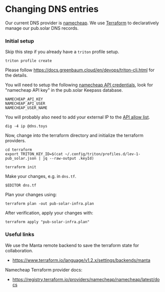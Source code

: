 # Changing DNS entries

Our current DNS provider is [namecheap](https://www.namecheap.com/).
We use [Terraform](https://www.terraform.io) to declaratively manage our pub.solar DNS records.

### Initial setup

Skip this step if you already have a `triton` profile setup.

```
triton profile create
```

Please follow https://docs.greenbaum.cloud/en/devops/triton-cli.html for the details.

You will need to setup the following [namecheap API credentials](https://www.namecheap.com/support/api/intro),
look for "namecheap API key" in the pub.solar Keepass database.

```
NAMECHEAP_API_KEY
NAMECHEAP_API_USER
NAMECHEAP_USER_NAME
```

You will probably also need to add your external IP to the [API allow list](https://ap.www.namecheap.com/settings/tools/apiaccess/whitelisted-ips).

```
dig -4 ip @dns.toys
```

Now, change into the terraform directory and initialize the terraform providers.

```
cd terraform
export TRITON_KEY_ID=$(cat ~/.config/triton/profiles.d/lev-1-pub_solar.json | jq --raw-output .keyId)

terraform init
```

Make your changes, e.g. in `dns.tf`.

```
$EDITOR dns.tf
```

Plan your changes using:

```
terraform plan -out pub-solar-infra.plan
```

After verification, apply your changes with:

```
terraform apply "pub-solar-infra.plan"
```

### Useful links

We use the Manta remote backend to save the terraform state for collaboration.

- https://www.terraform.io/language/v1.2.x/settings/backends/manta

Namecheap Terraform provider docs:

- https://registry.terraform.io/providers/namecheap/namecheap/latest/docs
